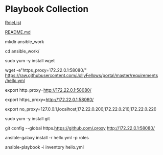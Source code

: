 # Playbook Collection

[RoleList](https://raw.githubusercontent.com/JollyFellows/portal/master/requirements/hello.yml)

[README.md](../../../../DaithK/hello/blob/master/README.md)

mkdir ansible_work

cd ansible_work/

sudo yum -y install wget

wget -e"https_proxy=172.22.0.1:58080/" https://raw.githubusercontent.com/JollyFellows/portal/master/requirements/hello.yml

export http_proxy=http://172.22.0.1:58080/

export https_proxy=http://172.22.0.1:58080/

export no_proxy=127.0.0.1,localhost,172.22.0.200,172.22.0.210,172.22.0.220

sudo yum -y install git

git config --global https.https://github.com/.proxy http://172.22.0.1:58080/

ansible-galaxy install -r hello.yml -p roles

ansible-playbook -i inventory hello.yml
